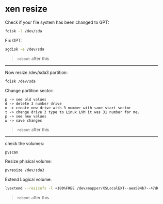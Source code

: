 # xen resize

Check if your file system has been changed to GPT:
```bash
fdisk -l /dev/sda
```

Fix GPT:
```bash
sgdisk -e /dev/sda
```
> `reboot` after this

---

Now resize /dev/sda3 partition:
```bash
fdisk /dev/sda
```

Change partition sector:
```
p -> see old values
d -> delete 3 number drive
n -> create new drive with 3 number with same start sector
t -> change drive 3 type to Linux LVM it was 31 number for me.
p -> see new values
w -> save changes
```
> `reboot` after this

---

check the volumes:
```bash
pvscan
```

Resize phisical volume:
```bash
pvresize /dev/sda3
```

Extend Logical volume:
```bash
lvextend --resizefs -l +100%FREE /dev/mapper/XSLocalEXT--aea584b7--47d6--bdad--231a--36de30397c76-aea584b7--47d6--bdad--231a--36de30397c76
```
> `reboot` after this
